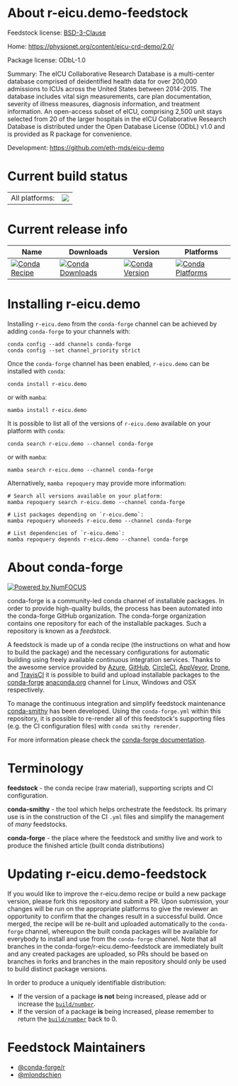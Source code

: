 About r-eicu.demo-feedstock
===========================

Feedstock license: [BSD-3-Clause](https://github.com/conda-forge/r-eicu.demo-feedstock/blob/main/LICENSE.txt)

Home: https://physionet.org/content/eicu-crd-demo/2.0/

Package license: ODbL-1.0

Summary: The eICU Collaborative Research Database is a multi-center
database comprised of deidentified health data for over 200,000 admissions
to ICUs across the United States between 2014-2015. The database includes
vital sign measurements, care plan documentation, severity of illness
measures, diagnosis information, and treatment information. An open-access
subset of eICU, comprising 2,500 unit stays selected from 20 of the larger
hospitals in the eICU Collaborative Research Database is distributed under
the Open Database License (ODbL) v1.0 and is provided as R package for
convenience.


Development: https://github.com/eth-mds/eicu-demo

Current build status
====================


<table><tr><td>All platforms:</td>
    <td>
      <a href="https://dev.azure.com/conda-forge/feedstock-builds/_build/latest?definitionId=22047&branchName=main">
        <img src="https://dev.azure.com/conda-forge/feedstock-builds/_apis/build/status/r-eicu.demo-feedstock?branchName=main">
      </a>
    </td>
  </tr>
</table>

Current release info
====================

| Name | Downloads | Version | Platforms |
| --- | --- | --- | --- |
| [![Conda Recipe](https://img.shields.io/badge/recipe-r--eicu.demo-green.svg)](https://anaconda.org/conda-forge/r-eicu.demo) | [![Conda Downloads](https://img.shields.io/conda/dn/conda-forge/r-eicu.demo.svg)](https://anaconda.org/conda-forge/r-eicu.demo) | [![Conda Version](https://img.shields.io/conda/vn/conda-forge/r-eicu.demo.svg)](https://anaconda.org/conda-forge/r-eicu.demo) | [![Conda Platforms](https://img.shields.io/conda/pn/conda-forge/r-eicu.demo.svg)](https://anaconda.org/conda-forge/r-eicu.demo) |

Installing r-eicu.demo
======================

Installing `r-eicu.demo` from the `conda-forge` channel can be achieved by adding `conda-forge` to your channels with:

```
conda config --add channels conda-forge
conda config --set channel_priority strict
```

Once the `conda-forge` channel has been enabled, `r-eicu.demo` can be installed with `conda`:

```
conda install r-eicu.demo
```

or with `mamba`:

```
mamba install r-eicu.demo
```

It is possible to list all of the versions of `r-eicu.demo` available on your platform with `conda`:

```
conda search r-eicu.demo --channel conda-forge
```

or with `mamba`:

```
mamba search r-eicu.demo --channel conda-forge
```

Alternatively, `mamba repoquery` may provide more information:

```
# Search all versions available on your platform:
mamba repoquery search r-eicu.demo --channel conda-forge

# List packages depending on `r-eicu.demo`:
mamba repoquery whoneeds r-eicu.demo --channel conda-forge

# List dependencies of `r-eicu.demo`:
mamba repoquery depends r-eicu.demo --channel conda-forge
```


About conda-forge
=================

[![Powered by
NumFOCUS](https://img.shields.io/badge/powered%20by-NumFOCUS-orange.svg?style=flat&colorA=E1523D&colorB=007D8A)](https://numfocus.org)

conda-forge is a community-led conda channel of installable packages.
In order to provide high-quality builds, the process has been automated into the
conda-forge GitHub organization. The conda-forge organization contains one repository
for each of the installable packages. Such a repository is known as a *feedstock*.

A feedstock is made up of a conda recipe (the instructions on what and how to build
the package) and the necessary configurations for automatic building using freely
available continuous integration services. Thanks to the awesome service provided by
[Azure](https://azure.microsoft.com/en-us/services/devops/), [GitHub](https://github.com/),
[CircleCI](https://circleci.com/), [AppVeyor](https://www.appveyor.com/),
[Drone](https://cloud.drone.io/welcome), and [TravisCI](https://travis-ci.com/)
it is possible to build and upload installable packages to the
[conda-forge](https://anaconda.org/conda-forge) [anaconda.org](https://anaconda.org/)
channel for Linux, Windows and OSX respectively.

To manage the continuous integration and simplify feedstock maintenance
[conda-smithy](https://github.com/conda-forge/conda-smithy) has been developed.
Using the ``conda-forge.yml`` within this repository, it is possible to re-render all of
this feedstock's supporting files (e.g. the CI configuration files) with ``conda smithy rerender``.

For more information please check the [conda-forge documentation](https://conda-forge.org/docs/).

Terminology
===========

**feedstock** - the conda recipe (raw material), supporting scripts and CI configuration.

**conda-smithy** - the tool which helps orchestrate the feedstock.
                   Its primary use is in the construction of the CI ``.yml`` files
                   and simplify the management of *many* feedstocks.

**conda-forge** - the place where the feedstock and smithy live and work to
                  produce the finished article (built conda distributions)


Updating r-eicu.demo-feedstock
==============================

If you would like to improve the r-eicu.demo recipe or build a new
package version, please fork this repository and submit a PR. Upon submission,
your changes will be run on the appropriate platforms to give the reviewer an
opportunity to confirm that the changes result in a successful build. Once
merged, the recipe will be re-built and uploaded automatically to the
`conda-forge` channel, whereupon the built conda packages will be available for
everybody to install and use from the `conda-forge` channel.
Note that all branches in the conda-forge/r-eicu.demo-feedstock are
immediately built and any created packages are uploaded, so PRs should be based
on branches in forks and branches in the main repository should only be used to
build distinct package versions.

In order to produce a uniquely identifiable distribution:
 * If the version of a package **is not** being increased, please add or increase
   the [``build/number``](https://docs.conda.io/projects/conda-build/en/latest/resources/define-metadata.html#build-number-and-string).
 * If the version of a package **is** being increased, please remember to return
   the [``build/number``](https://docs.conda.io/projects/conda-build/en/latest/resources/define-metadata.html#build-number-and-string)
   back to 0.

Feedstock Maintainers
=====================

* [@conda-forge/r](https://github.com/orgs/conda-forge/teams/r/)
* [@mlondschien](https://github.com/mlondschien/)

